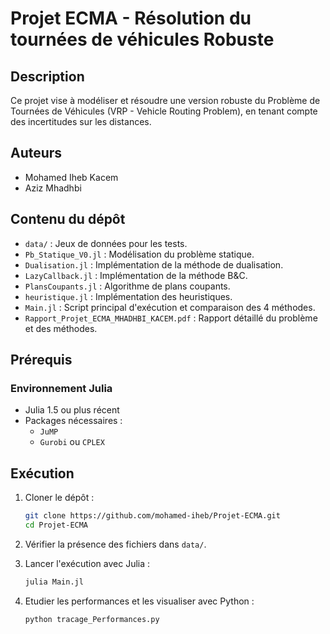 # Projet ECMA - Résolution du tournées de véhicules Robuste

## Description
Ce projet vise à modéliser et résoudre une version robuste du Problème de Tournées de Véhicules (VRP - Vehicle Routing Problem), en tenant compte des incertitudes sur les distances.

## Auteurs
- Mohamed Iheb Kacem
- Aziz Mhadhbi

## Contenu du dépôt

- `data/` : Jeux de données pour les tests.
- `Pb_Statique_V0.jl` : Modélisation du problème statique.
- `Dualisation.jl` : Implémentation de la méthode de dualisation.
- `LazyCallback.jl` : Implémentation de la méthode B&C.
- `PlansCoupants.jl` : Algorithme de plans coupants.
- `heuristique.jl` : Implémentation des heuristiques.
- `Main.jl` : Script principal d'exécution et comparaison des 4 méthodes.
- `Rapport_Projet_ECMA_MHADHBI_KACEM.pdf` : Rapport détaillé du problème et des méthodes.

## Prérequis

### Environnement Julia
- Julia 1.5 ou plus récent
- Packages nécessaires :
  - `JuMP`
  - `Gurobi` ou `CPLEX`

## Exécution

1. Cloner le dépôt :
   ```bash
   git clone https://github.com/mohamed-iheb/Projet-ECMA.git
   cd Projet-ECMA
   ```

2. Vérifier la présence des fichiers dans `data/`.

3. Lancer l'exécution avec Julia :
   ```bash
   julia Main.jl
   ```

4. Etudier les performances et les visualiser avec Python :
   ```bash
   python tracage_Performances.py
   ```
